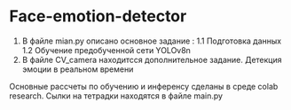 # Face-emotion-detector

1. В файле mian.py описано основное задание :
    1.1 Подготовка данных 
    1.2 Обучение предобученной сети YOLOv8n
2. В файле CV_camera находитсся дополнительное задание. Детекция эмоции в реальном времени 

Основные рассчеты по обучению и инференсу сделаны в среде colab research. Сылки на тетрадки находятся в файле main.py
